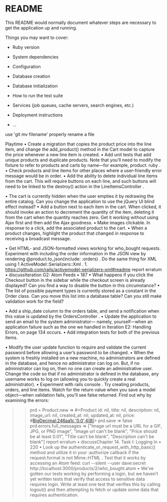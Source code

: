 # README

This README would normally document whatever steps are necessary to get the
application up and running.

Things you may want to cover:

* Ruby version

* System dependencies

* Configuration

* Database creation

* Database initialization

* How to run the test suite

* Services (job queues, cache servers, search engines, etc.)

* Deployment instructions

* ...


use 'git mv filename' properly rename a file

Playtime
• Create a migration that copies the product price into the line item, and
change the add_product() method in the Cart model to capture the price
whenever a new line item is created.
• Add unit tests that add unique products and duplicate products. Note
that you’ll need to modify the fixture to refer to products and carts by
name—for example, product: ruby .
• Check products and line items for other places where a user-friendly error
message would be in order.
• Add the ability to delete individual line items from the cart. This will
require buttons on each line, and such buttons will need to be linked to
the destroy() action in the LineItemsController .


• The cart is currently hidden when the user empties it by redrawing the
entire catalog. Can you change the application to use the jQuery UI blind
effect instead?
• Add a button next to each item in the cart. When clicked, it should invoke
an action to decrement the quantity of the item, deleting it from the cart
when the quantity reaches zero. Get it working without using Ajax first
and then add the Ajax goodness.
• Make images clickable. In response to a click, add the associated product
to the cart.
• When a product changes, highlight the product that changed in response
to receiving a broadcast message.


• Get HTML- and JSON-formatted views working for who_bought requests.
Experiment with including the order information in the JSON view by
rendering @product.to_json(include: :orders) . Do the same thing for XML using
1
ActiveModel::Serializers::Xml .
1.
https://github.com/rails/activemodel-serializers-xml#readme
report erratum • discussIteration G2: Atom Feeds
• 187
• What happens if you click the Checkout button in the sidebar while the
checkout screen is already displayed? Can you find a way to disable the
button in this circumstance?
• The list of possible payment types is currently stored as a constant in the
Order class. Can you move this list into a database table? Can you still
make validation work for the field?


• Add a ship_date column to the orders table, and send a notification when
this value is updated by the OrdersController .
• Update the application to send an email to the system administrator—
namely, yourself—when an application failure such as the one we handled
in Iteration E2: Handling Errors, on page 134 occurs.
• Add integration tests for both of the previous items.


• Modify the user update function to require and validate the current
password before allowing a user’s password to be changed.
• When the system is freshly installed on a new machine, no administrators
are defined in the database, and hence no administrator can log on. But, if
no administrator can log on, then no one can create an administrative user.
Change the code so that if no administrator is defined in the database,
any username works to log on (allowing you to quickly create a real
administrator).
• Experiment with rails console . Try creating products, orders, and line items.
Watch for the return value when you save a model object—when validation
fails, you’ll see false returned. Find out why by examining the errors:
>> prd = Product.new
=> #<Product id: nil, title: nil, description: nil, image_url:
nil, created_at: nil, updated_at: nil, price:
#<BigDecimal:246aa1c,'0.0',4(8)>>
>> prd.save
=> false
>> prd.errors.full_messages
=> ["Image url must be a URL for a GIF, JPG, or PNG image",
"Image url can't be blank", "Price should be at least 0.01",
"Title can't be blank", "Description can't be blank"]
report erratum • discussChapter 14. Task I: Logging In
• 220
• Look up the authenticate_or_request_with_http_basic() method and utilize it in your
:authorize callback if the request.format is not Mime::HTML . Test that it works by
accessing an Atom feed:
curl --silent --user dave:secret \
http://localhost:3000/products/2/who_bought.atom
• We’ve gotten our tests working by performing a login, but we haven’t yet
written tests that verify that access to sensitive data requires login. Write
at least one test that verifies this by calling logout() and then attempting
to fetch or update some data that requires authentication.